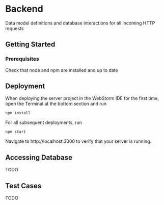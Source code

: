 # Backend

Data model definitions and database interactions for all incoming HTTP requests

## Getting Started

### Prerequisites

Check that node and npm are installed and up to date

## Deployment

When deploying the server project in the WebStorm IDE for the first time, open the Terminal at the bottom section and run 
```
npm install
```
For all subsequent deployments, run
```
npm start
```
Navigate to http://localhost:3000 to verify that your server is running.


## Accessing Database

TODO


## Test Cases

TODO
